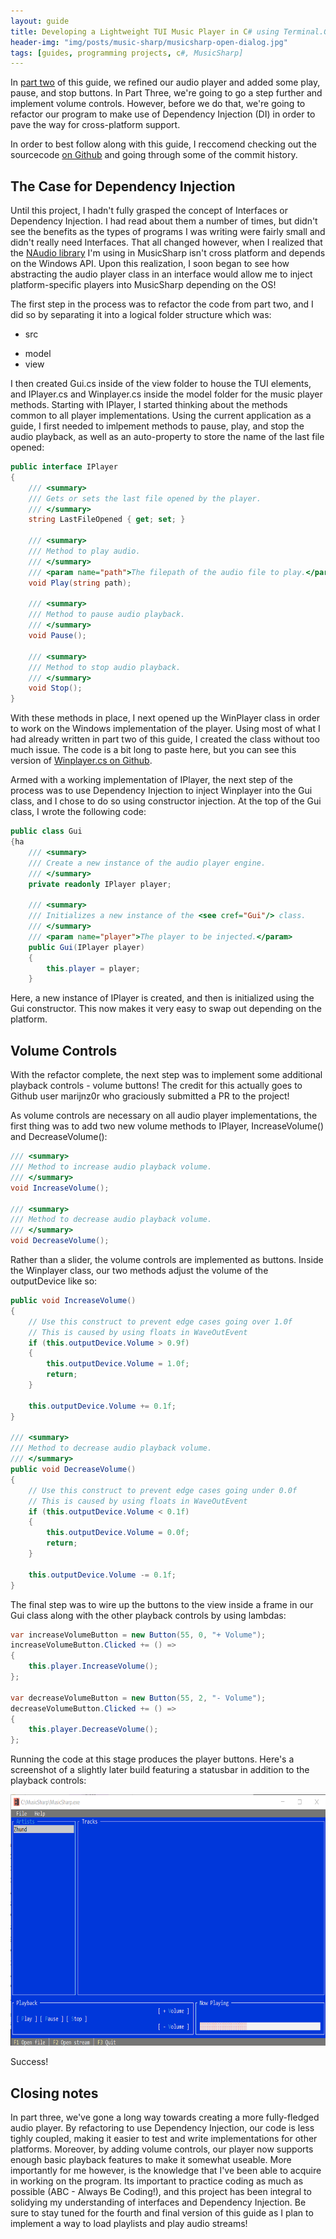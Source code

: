 ```yaml
---
layout: guide
title: Developing a Lightweight TUI Music Player in C# using Terminal.Gui (Part Three)
header-img: "img/posts/music-sharp/musicsharp-open-dialog.jpg"
tags: [guides, programming projects, c#, MusicSharp] 
---
```


In [part two](/2020-10-29-developing-tui-music-player-csharp-part-two/) of this guide, we refined our audio player and added some play, pause, and stop buttons. In Part Three, we're going to go a step further and implement volume controls. However, before we do that, we're going to refactor our program to make use of Dependency Injection (DI) in order to pave the way for cross-platform support.  

In order to best follow along with this guide, I reccomend checking out the sourcecode <a href="https://github.com/markjamesm/MusicSharp/tree/f80bda947c02ac1c9b2824723feef54b6dd5bc30" target=_blank>on Github</a> and going through some of the commit history. 

## The Case for Dependency Injection

Until this project, I hadn't fully grasped the concept of Interfaces or Dependency Injection. I had read about them a number of times, but didn't see the benefits as the types of programs I was writing were fairly small and didn't really need Interfaces. That all changed however, when I realized that the <a href="https://github.com/markjamesm/MusicSharp" target=_blank>NAudio library</a> I'm using in MusicSharp isn't cross platform and depends on the Windows API. Upon this realization, I soon began to see how abstracting the audio player class in an interface would allow me to inject platform-specific players into MusicSharp depending on the OS! 

The first step in the process was to refactor the code from part two, and I did so by separating it into a logical folder structure which was:

* src 
- model
- view

I then created Gui.cs inside of the view folder to house the TUI elements, and IPlayer.cs and Winplayer.cs inside the model folder for the music player methods. Starting with IPlayer, I started thinking about the methods common to all player implementations. Using the current application as a guide, I first needed to imlpement methods to pause, play, and stop the audio playback, as well as an auto-property to store the name of the last file opened:

```csharp
public interface IPlayer
{ 
    /// <summary>
    /// Gets or sets the last file opened by the player.
    /// </summary>
    string LastFileOpened { get; set; }

    /// <summary>
    /// Method to play audio.
    /// </summary>
    /// <param name="path">The filepath of the audio file to play.</param>
    void Play(string path);

    /// <summary>
    /// Method to pause audio playback.
    /// </summary>
    void Pause();

    /// <summary>
    /// Method to stop audio playback.
    /// </summary>
    void Stop();
}
```

With these methods in place, I next opened up the WinPlayer class in order to work on the Windows implementation of the player. Using most of what I had already written in part two of this guide, I created the class without too much issue. The code is a bit long to paste here, but you can see this version of <a href="https://github.com/markjamesm/MusicSharp/blob/f80bda947c02ac1c9b2824723feef54b6dd5bc30/src/model/WinPlayer.cs" target=_blank>Winplayer.cs on Github</a>. 

Armed with a working implementation of IPlayer, the next step of the process was to use Dependency Injection to inject Winplayer into the Gui class, and I chose to do so using constructor injection. At the top of the Gui class, I wrote the following code:

```csharp
public class Gui
{ha
    /// <summary>
    /// Create a new instance of the audio player engine.
    /// </summary>
    private readonly IPlayer player;

    /// <summary>
    /// Initializes a new instance of the <see cref="Gui"/> class.
    /// </summary>
    /// <param name="player">The player to be injected.</param>
    public Gui(IPlayer player)
    {
        this.player = player;
    }
```

Here, a new instance of IPlayer is created, and then is initialized using the Gui constructor. This now makes it very easy to swap out depending on the platform. 

## Volume Controls

With the refactor complete, the next step was to implement some additional playback controls - volume buttons! The credit for this actually goes to Github user marijnz0r who graciously submitted a PR to the project! 

As volume controls are necessary on all audio player implementations, the first thing was to add two new volume methods to IPlayer, IncreaseVolume() and DecreaseVolume():

```csharp
/// <summary>
/// Method to increase audio playback volume.
/// </summary>
void IncreaseVolume();

/// <summary>
/// Method to decrease audio playback volume.
/// </summary>
void DecreaseVolume();
```

Rather than a slider, the volume controls are implemented as buttons. Inside the Winplayer class, our two methods adjust the volume of the outputDevice like so:

```csharp
public void IncreaseVolume()
{
    // Use this construct to prevent edge cases going over 1.0f
    // This is caused by using floats in WaveOutEvent
    if (this.outputDevice.Volume > 0.9f)
    {
        this.outputDevice.Volume = 1.0f;
        return;
    }

    this.outputDevice.Volume += 0.1f;
}

/// <summary>
/// Method to decrease audio playback volume.
/// </summary>
public void DecreaseVolume()
{
    // Use this construct to prevent edge cases going under 0.0f
    // This is caused by using floats in WaveOutEvent
    if (this.outputDevice.Volume < 0.1f)
    {
        this.outputDevice.Volume = 0.0f;
        return;
    }

    this.outputDevice.Volume -= 0.1f;
}
```
The final step was to wire up the buttons to the view inside a frame in our Gui class along with the other playback controls by using lambdas:

``` csharp
var increaseVolumeButton = new Button(55, 0, "+ Volume");
increaseVolumeButton.Clicked += () =>
{
    this.player.IncreaseVolume();
};

var decreaseVolumeButton = new Button(55, 2, "- Volume");
decreaseVolumeButton.Clicked += () =>
{
    this.player.DecreaseVolume();
};
```
Running the code at this stage produces the player buttons. Here's a screenshot of a slightly later build featuring a statusbar in addition to the playback controls:

<img src="/img/posts/music-sharp/musicsharp-volume.png" width="750" height="402" alt="MusicSharp build featuring volume buttons">

Success!

## Closing notes

In part three, we've gone a long way towards creating a more fully-fledged audio player. By refactoring to use Dependency Injection, our code is less tighly coupled, making it easier to test and write implementations for other platforms. Moreover, by adding volume controls, our player now supports enough basic playback features to make it somewhat useable. More importantly for me however, is the knowledge that I've been able to acquire in working on the program. Its important to practice coding as much as possible (ABC - Always Be Coding!), and this project has been integral to solidying my understanding of interfaces and Dependency Injection. Be sure to stay tuned for the fourth and final version of this guide as I plan to implement a way to load playlists and play audio streams!      